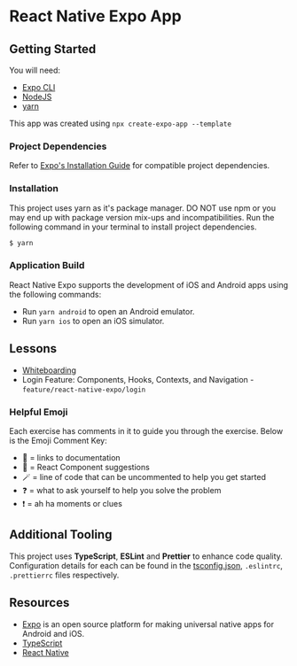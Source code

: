 # React Native Expo App

## Getting Started

You will need:

- [Expo CLI](https://docs.expo.dev/workflow/expo-cli/)
- [NodeJS](https://nodejs.org/en/)
- [yarn](https://yarnpkg.com/getting-started)

This app was created using `npx create-expo-app --template`

### Project Dependencies

Refer to [Expo's Installation Guide](https://docs.expo.dev/get-started/installation/) for compatible project dependencies.

### Installation

This project uses yarn as it's package manager. DO NOT use npm or you may end up with package version mix-ups and incompatibilities. Run the following command in your terminal to install project dependencies.

```bash
$ yarn
```

### Application Build

React Native Expo supports the development of iOS and Android apps using the following commands: 
- Run `yarn android` to open an Android emulator.
- Run `yarn ios` to open an iOS simulator.


## Lessons
  - [Whiteboarding](https://www.figma.com/file/JrnNxfLKfdJryRM5am7uOY/Untitled?type=whiteboard&node-id=2-1486&t=du9w6ZFUoJvvgF29-0)
  - Login Feature: Components, Hooks, Contexts, and Navigation - `feature/react-native-expo/login`
  
### Helpful Emoji 
Each exercise has comments in it to guide you through the exercise. 
Below is the Emoji Comment Key:

  - 🔗 = links to documentation
  - 🧩 = React Component suggestions
  - 🪄 = line of code that can be uncommented to help you get started
  - ❓ = what to ask yourself to help you solve the problem
  - ❗️ = ah ha moments or clues

## Additional Tooling

This project uses **TypeScript**, **ESLint** and **Prettier** to enhance code quality. Configuration details for each can be found in the [tsconfig.json](./tsconfig.json), `.eslintrc`, `.prettierrc` files respectively.

## Resources
- [Expo](https://docs.expo.dev/introduction/expo/) is an open source platform for making universal native apps for Android and iOS.
- [TypeScript](https://www.typescriptlang.org/docs/) 
- [React Native](https://reactnative.dev/docs/getting-started)